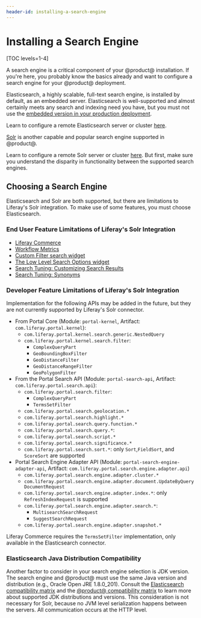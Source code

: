 ```yaml
---
header-id: installing-a-search-engine
---
```


# Installing a Search Engine

[TOC levels=1-4]

A search engine is a critical component of your @product@ installation. If
you're here, you probably know the basics already and want to configure a
search engine for your @product@ deployment. 

Elasticsearch, a highly scalable, full-text search engine, is installed by
default, as an embedded server. Elasticsearch is well-supported and almost
certainly meets any search and indexing need you have, but you must not use the
[embedded version in your production deployment](/docs/7-2/deploy/-/knowledge_base/d/elasticsearch#embedded-vs-remote-operation-mode). 

Learn to configure a remote Elasticsearch server or cluster
[here](/docs/7-2/deploy/-/knowledge_base/d/installing-elasticsearch).

[Solr](http://lucene.apache.org/solr) 
is another capable and popular search engine supported in @product@. 

Learn to configure a remote Solr server or cluster
[here](/docs/7-2/deploy/-/knowledge_base/d/installing-solr). But first, make
sure you understand the disparity in functionality between the supported search
engines.

## Choosing a Search Engine

Elasticsearch and Solr are both supported, but there are limitations to
Liferay's Solr integration. To make use of some features, you must choose
Elasticsearch. 

### End User Feature Limitations of Liferay's Solr Integration

- [Liferay Commerce](https://learn.liferay.com/commerce-2.x/index.html)
- [Workflow Metrics](https://help.liferay.com/hc/en-us/articles/360029042071-Workflow-Metrics-The-Service-Level-Agreement-SLA-) 
- [Custom Filter search widget](/docs/7-2/user/-/knowledge_base/u/filtering-search-results-with-the-custom-filter-widget)
- [The Low Level Search Options widget](/docs/7-2/user/-/knowledge_base/u/low-level-search-options-searching-additional-or-alternate-indexes)
- [Search Tuning: Customizing Search Results](https://help.liferay.com/hc/en-us/articles/360034473872-Search-Tuning-Customizing-Search-Results) 
- [Search Tuning: Synonyms](https://help.liferay.com/hc/en-us/articles/360034473852-Search-Tuning-Synonym-Sets) 

### Developer Feature Limitations of Liferay's Solr Integration

Implementation for the following APIs may be added in the future, but they are
not currently supported by Liferay's Solr connector.

- From Portal Core (Module: `portal-kernel`, Artifact:
    `com.liferay.portal.kernel`):
    - `com.liferay.portal.kernel.search.generic.NestedQuery`
    - `com.liferay.portal.kernel.search.filter`:
        - `ComplexQueryPart`
        - `GeoBoundingBoxFilter`
        - `GeoDistanceFilter`
        - `GeoDistanceRangeFilter`
        - `GeoPolygonFilter`
- From the Portal Search API (Module: `portal-search-api`, Artifact:
    `com.liferay.portal.search.api`):
    - `com.liferay.portal.search.filter`:
        - `ComplexQueryPart`
        - `TermsSetFilter`
    - `com.liferay.portal.search.geolocation.*`
    - `com.liferay.portal.search.highlight.*`
    - `com.liferay.portal.search.query.function.*`
    - `com.liferay.portal.search.query.*`:
    - `com.liferay.portal.search.script.*`
    - `com.liferay.portal.search.significance.*`
    - `com.liferay.portal.search.sort.*`: only `Sort`,`FieldSort`, and
        `ScoreSort` are supported
- Portal Search Engine Adapter API (Module: `portal-search-engine-adapter-api`,
    Artifact: `com.liferay.portal.search.engine.adapter.api`)
    - `com.liferay.portal.search.engine.adapter.cluster.*`
    - `com.liferay.portal.search.engine.adapter.document.UpdateByQueryDocumentRequest`
    - `com.liferay.portal.search.engine.adapter.index.*`: only `RefreshIndexRequest` is supported
    - `com.liferay.portal.search.engine.adapter.search.*`: 
        - `MultisearchSearchRequest` 
        - `SuggestSearchRequest`
    - `com.liferay.portal.search.engine.adapter.snapshot.*`

Liferay Commerce requires the `TermsSetFilter` implementation, only available
in the Elasticsearch connector.

### Elasticsearch Java Distribution Compatibility

Another factor to consider in your search engine selection is JDK version. The
search engine and @product@ must use the same Java version and distribution
(e.g., Oracle Open JRE 1.8.0_201). Consult the 
[Elasticsearch compatibility matrix](https://www.elastic.co/support/matrix#matrix_jvm) 
and the 
[@product@ compatibility matrix](https://help.liferay.com/hc/en-us/sections/360002103292-Compatibility-Matrix) 
to learn more about supported JDK distributions and versions. This consideration
is not necessary for Solr, because no JVM level serialization happens between
the servers. All communication occurs at the HTTP level.

